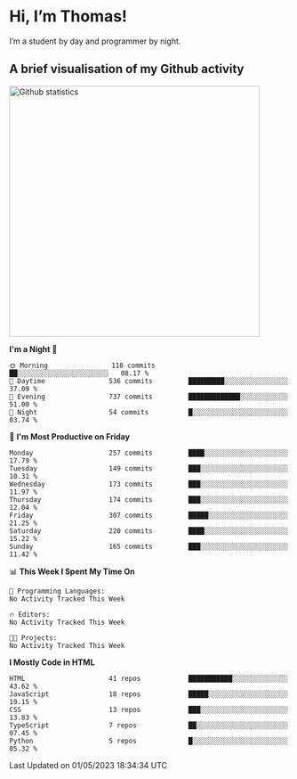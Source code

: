 # Hi, I’m Thomas!
I’m a student by day and programmer by night.

## A brief visualisation of my Github activity

<img title="My Github statistics" alt="Github statistics" width="450px" src="https://github-readme-stats.vercel.app/api?username=thomasrettig&show_icons=true&include_all_commits=true&count_private=true&&hide=issues&theme=tokyonight&border_radius=6px"/>

<!--START_SECTION:waka-->
**I'm a Night 🦉** 

```text
🌞 Morning                118 commits         ██░░░░░░░░░░░░░░░░░░░░░░░   08.17 % 
🌆 Daytime                536 commits         █████████░░░░░░░░░░░░░░░░   37.09 % 
🌃 Evening                737 commits         █████████████░░░░░░░░░░░░   51.00 % 
🌙 Night                  54 commits          █░░░░░░░░░░░░░░░░░░░░░░░░   03.74 % 
```
📅 **I'm Most Productive on Friday** 

```text
Monday                   257 commits         ████░░░░░░░░░░░░░░░░░░░░░   17.79 % 
Tuesday                  149 commits         ███░░░░░░░░░░░░░░░░░░░░░░   10.31 % 
Wednesday                173 commits         ███░░░░░░░░░░░░░░░░░░░░░░   11.97 % 
Thursday                 174 commits         ███░░░░░░░░░░░░░░░░░░░░░░   12.04 % 
Friday                   307 commits         █████░░░░░░░░░░░░░░░░░░░░   21.25 % 
Saturday                 220 commits         ████░░░░░░░░░░░░░░░░░░░░░   15.22 % 
Sunday                   165 commits         ███░░░░░░░░░░░░░░░░░░░░░░   11.42 % 
```


📊 **This Week I Spent My Time On** 

```text
💬 Programming Languages: 
No Activity Tracked This Week

🔥 Editors: 
No Activity Tracked This Week

🐱‍💻 Projects: 
No Activity Tracked This Week
```

**I Mostly Code in HTML** 

```text
HTML                     41 repos            ███████████░░░░░░░░░░░░░░   43.62 % 
JavaScript               18 repos            █████░░░░░░░░░░░░░░░░░░░░   19.15 % 
CSS                      13 repos            ███░░░░░░░░░░░░░░░░░░░░░░   13.83 % 
TypeScript               7 repos             ██░░░░░░░░░░░░░░░░░░░░░░░   07.45 % 
Python                   5 repos             █░░░░░░░░░░░░░░░░░░░░░░░░   05.32 % 
```




 Last Updated on 01/05/2023 18:34:34 UTC
<!--END_SECTION:waka-->
